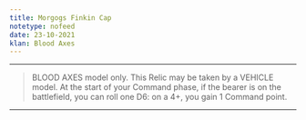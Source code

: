 ```yaml
---
title: Morgogs Finkin Cap
notetype: nofeed
date: 23-10-2021
klan: Blood Axes
---
```


---

>BLOOD AXES model only. This Relic may be taken by a VEHICLE model. At the start of your Command phase, if the bearer is on the battlefield, you can roll one D6: on a 4+, you gain 1 Command point.

---